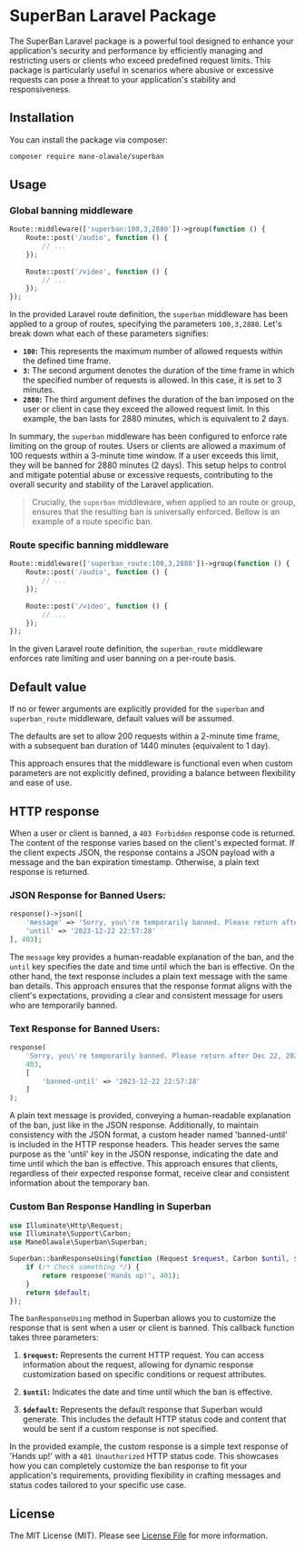 # SuperBan Laravel Package

The SuperBan Laravel package is a powerful tool designed to enhance your application's security and performance by efficiently managing and restricting users or clients who exceed predefined request limits. This package is particularly useful in scenarios where abusive or excessive requests can pose a threat to your application's stability and responsiveness.

## Installation

You can install the package via composer:

```bash
composer require mane-olawale/superban
```

## Usage

### Global banning middleware

```php
Route::middleware(['superban:100,3,2880'])->group(function () {
    Route::post('/audio', function () {
        // ...
    });
 
    Route::post('/video', function () {
        // ...
    });
});
```

In the provided Laravel route definition, the `superban` middleware has been applied to a group of routes, specifying the parameters `100,3,2880`. Let's break down what each of these parameters signifies:

- **`100`:** This represents the maximum number of allowed requests within the defined time frame.
- **`3`:** The second argument denotes the duration of the time frame in which the specified number of requests is allowed. In this case, it is set to 3 minutes.
- **`2880`:** The third argument defines the duration of the ban imposed on the user or client in case they exceed the allowed request limit. In this example, the ban lasts for 2880 minutes, which is equivalent to 2 days.

In summary, the `superban` middleware has been configured to enforce rate limiting on the group of routes. Users or clients are allowed a maximum of 100 requests within a 3-minute time window. If a user exceeds this limit, they will be banned for 2880 minutes (2 days). This setup helps to control and mitigate potential abuse or excessive requests, contributing to the overall security and stability of the Laravel application.

> Crucially, the `superban` middleware, when applied to an route or group, ensures that the resulting ban is universally enforced. Bellow is an example of a route specific ban.

### Route specific banning middleware

```php
Route::middleware(['superban_route:100,3,2880'])->group(function () {
    Route::post('/audio', function () {
        // ...
    });
 
    Route::post('/video', function () {
        // ...
    });
});
```
In the given Laravel route definition, the `superban_route` middleware enforces rate limiting and user banning on a per-route basis.

## Default value

If no or fewer arguments are explicitly provided for the `superban` and `superban_route` middleware, default values will be assumed.

The defaults are set to allow 200 requests within a 2-minute time frame, with a subsequent ban duration of 1440 minutes (equivalent to 1 day).

This approach ensures that the middleware is functional even when custom parameters are not explicitly defined, providing a balance between flexibility and ease of use.

## HTTP response

When a user or client is banned, a `403 Forbidden` response code is returned. The content of the response varies based on the client's expected format. If the client expects JSON, the response contains a JSON payload with a message and the ban expiration timestamp. Otherwise, a plain text response is returned.

### JSON Response for Banned Users:
```php
response()->json([
    'message' => 'Sorry, you\'re temporarily banned. Please return after Dec 22, 2023, 10:57 pm.',
    'until' => '2023-12-22 22:57:28'
], 403);
```
The `message` key provides a human-readable explanation of the ban, and the `until` key specifies the date and time until which the ban is effective. On the other hand, the text response includes a plain text message with the same ban details. This approach ensures that the response format aligns with the client's expectations, providing a clear and consistent message for users who are temporarily banned.

### Text Response for Banned Users:
```php
response(
    'Sorry, you\'re temporarily banned. Please return after Dec 22, 2023, 10:57 pm.',
    403,
    [
        'banned-until' => '2023-12-22 22:57:28'
    ]
);
```
A plain text message is provided, conveying a human-readable explanation of the ban, just like in the JSON response. Additionally, to maintain consistency with the JSON format, a custom header named 'banned-until' is included in the HTTP response headers. This header serves the same purpose as the 'until' key in the JSON response, indicating the date and time until which the ban is effective. This approach ensures that clients, regardless of their expected response format, receive clear and consistent information about the temporary ban.

### Custom Ban Response Handling in Superban

```php
use Illuminate\Http\Request;
use Illuminate\Support\Carbon;
use ManeOlawale\Superban\Superban;

Superban::banResponseUsing(function (Request $request, Carbon $until, $default) {
    if (/* Check something */) {
        return response('Hands up!', 401);
    }
    return $default;
});
```

The `banResponseUsing` method in Superban allows you to customize the response that is sent when a user or client is banned. This callback function takes three parameters:

1. **`$request`:** Represents the current HTTP request. You can access information about the request, allowing for dynamic response customization based on specific conditions or request attributes.

2. **`$until`:** Indicates the date and time until which the ban is effective.

3. **`$default`:** Represents the default response that Superban would generate. This includes the default HTTP status code and content that would be sent if a custom response is not specified.

In the provided example, the custom response is a simple text response of 'Hands up!' with a `401 Unauthorized` HTTP status code. This showcases how you can completely customize the ban response to fit your application's requirements, providing flexibility in crafting messages and status codes tailored to your specific use case.

## License

The MIT License (MIT). Please see [License File](LICENSE.md) for more information.

